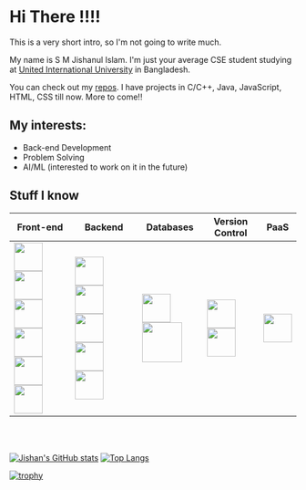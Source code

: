# Hi There !!!!

This is a very short intro, so I'm not going to write much.

My name is S M Jishanul Islam. I'm just your average CSE student studying at <a href="https://www.uiu.ac.bd/">United International University</a> in Bangladesh.

You can check out my <a href="https://github.com/S-M-J-I?tab=repositories">repos</a>. I have projects in C/C++, Java, JavaScript, HTML, CSS till now. More to come!!

## My interests:
- Back-end Development
- Problem Solving
- AI/ML (interested to work on it in the future)


## Stuff I know

| Front-end | Backend | Databases | Version Control | PaaS |
| --- | ----------- | --- | --- | --- |
| <img src="https://cdn.jsdelivr.net/gh/devicons/devicon/icons/html5/html5-original.svg" style="width: 50px"/> <img src="https://cdn.jsdelivr.net/gh/devicons/devicon/icons/css3/css3-original.svg" style="width: 50px"/> <img src="https://cdn.jsdelivr.net/gh/devicons/devicon/icons/javascript/javascript-original.svg" style="width: 50px"/> <br> <img src="https://cdn.jsdelivr.net/gh/devicons/devicon/icons/bootstrap/bootstrap-plain.svg" style="width: 50px;"/> <img src="https://cdn.jsdelivr.net/gh/devicons/devicon/icons/bulma/bulma-plain.svg" style="width: 50px;"/> <img src="https://cdn.jsdelivr.net/gh/devicons/devicon/icons/handlebars/handlebars-original-wordmark.svg" style="width: 50px;"/> | <a href="https://github.com/S-M-J-I?tab=repositories&q=&type=&language=c&sort=" target="_blank"><img src="https://cdn.jsdelivr.net/gh/devicons/devicon/icons/c/c-original.svg" style="width: 50px"/></a> <a href="https://github.com/S-M-J-I?tab=repositories&q=&type=&language=c%2B%2B&sort=" target="_blank"><img src="https://cdn.jsdelivr.net/gh/devicons/devicon/icons/cplusplus/cplusplus-original.svg" style="width: 50px"/></a> <a href="https://github.com/S-M-J-I?tab=repositories&q=&type=&language=java&sort=" target="_blank"><img src="https://cdn.jsdelivr.net/gh/devicons/devicon/icons/java/java-original.svg" style="width: 50px"/></a> <br> <img src="https://cdn.jsdelivr.net/gh/devicons/devicon/icons/nodejs/nodejs-original.svg" style="width: 50px"/> <img src="https://cdn.jsdelivr.net/gh/devicons/devicon/icons/express/express-original.svg" style="width: 50px;"/> <!-- <img src="https://cdn.jsdelivr.net/gh/devicons/devicon/icons/php/php-original.svg" style="width: 50px;"/> --> | <img src="https://cdn.jsdelivr.net/gh/devicons/devicon/icons/mongodb/mongodb-original-wordmark.svg" style="width: 50px;"/> <img src="https://cdn.jsdelivr.net/gh/devicons/devicon/icons/mysql/mysql-original-wordmark.svg" style="width: 70px;"/> | <img src="https://cdn.jsdelivr.net/gh/devicons/devicon/icons/github/github-original.svg" style="width: 50px;"/> <img src="https://cdn.jsdelivr.net/gh/devicons/devicon/icons/git/git-original.svg" style="width: 50px;"/> | <img src="https://cdn.jsdelivr.net/gh/devicons/devicon/icons/heroku/heroku-original-wordmark.svg" style="width: 50px;"/> |



<br>
<br>

[![Jishan's GitHub stats](https://github-readme-stats.vercel.app/api?username=S-M-J-I&theme=radical&hide=issues&show_icons=true&count_private=true&hide_border=true)](https://github.com/anuraghazra/github-readme-stats)
[![Top Langs](https://github-readme-stats.vercel.app/api/top-langs/?username=S-M-J-I&layout=compact&theme=radical&langs_count=6&count_private=true&hide=html,css&hide_border=true)](https://github.com/anuraghazra/github-readme-stats)

[![trophy](https://github-profile-trophy.vercel.app/?username=S-M-J-I&theme=monokai&row=1&title=Stars,Followers,Commit,PR,Repositories)](https://github.com/ryo-ma/github-profile-trophy)

